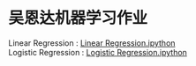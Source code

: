 # 吴恩达机器学习作业
Linear Regression : [Linear Regression.ipython](https://github.com/Cloud-Wong/NG-ML/blob/master/Regression-ex1/Linear-Regreesion.ipynb)<br>
Logistic Regression : [Logistic Regression.ipython](https://github.com/Cloud-Wong/NG-ML/blob/master/Regression-ex1/Logistic-Regression.ipynb)
